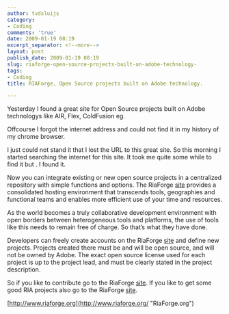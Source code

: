 ```yaml
---
author: tvdsluijs
category:
- Coding
comments: 'true'
date: 2009-01-19 08:19
excerpt_separator: <!--more-->
layout: post
publish_date: 2009-01-19 08:19
slug: riaforge-open-source-projects-built-on-adobe-technology-
tags:
- Coding
title: RIAForge, Open Source projects built on Adobe technology.

---
```

Yesterday I found a great site for Open Source projects built on Adobe
technologys like AIR, Flex, ColdFusion eg.  
  
Offcourse I forgot the internet address and could not find it in my history of
my chrome browser.  
  
I just could not stand it that I lost the URL to this great site. So this
morning I started searching the internet for this site. It took me quite some
while to find it but . I found it.  
  
  
  
Now you can integrate existing or new open source projects in a centralized
repository with simple functions and options. The RiaForge
[site](http://www.riaforge.org/ "Riagorge.org") provides a consolidated
hosting environment that transcends tools, geographies and functional teams
and enables more efficient use of your time and resources.  
  
As the world becomes a truly collaborative development environment with open
borders between heterogeneous tools and platforms, the use of tools like this
needs to remain free of charge. So that’s what they have done.  
  
Developers can freely create accounts on the RiaForge
[site](http://www.riaforge.org/ "Riagorge.org") and define new projects.
Projects created there must be and will be open source, and will not be owned
by Adobe. The exact open source license used for each project is up to the
project lead, and must be clearly stated in the project description.  
  
So if you like to contribute go to the RiaForge
[site](http://www.riaforge.org/ "Riagorge.org"). If you like to get some good
RIA projects also go to the RiaForge [site](http://www.riaforge.org/
"Riagorge.org").  
  
[http://www.riaforge.org](http://www.riaforge.org/ "RiaForge.org")

